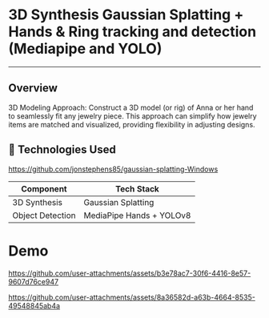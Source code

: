 # 3D Synthesis Gaussian Splatting + Hands & Ring tracking and detection (Mediapipe and YOLO) 

---

## Overview

3D Modeling Approach:
Construct a 3D model (or rig) of Anna or her hand to seamlessly fit any jewelry piece.
This approach can simplify how jewelry items are matched and visualized, providing flexibility in adjusting designs.

## 🧠 Technologies Used


https://github.com/jonstephens85/gaussian-splatting-Windows


| Component                    | Tech Stack                                   |
|------------------------------|----------------------------------------------|
| 3D Synthesis                 | Gaussian Splatting                           |
| Object Detection             | MediaPipe Hands + YOLOv8                     |


# Demo 


https://github.com/user-attachments/assets/b3e78ac7-30f6-4416-8e57-9607d76ce947

https://github.com/user-attachments/assets/8a36582d-a63b-4664-8535-49548845ab4a



